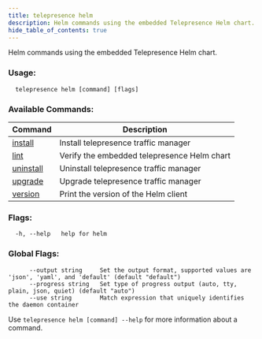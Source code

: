 ```yaml
---
title: telepresence helm
description: Helm commands using the embedded Telepresence Helm chart.
hide_table_of_contents: true
---
```


Helm commands using the embedded Telepresence Helm chart.

### Usage:
```
  telepresence helm [command] [flags]
```

### Available Commands:
| Command | Description |
|---------|-------------|
| [install](telepresence_helm_install) | Install telepresence traffic manager |
| [lint](telepresence_helm_lint) | Verify the embedded telepresence Helm chart |
| [uninstall](telepresence_helm_uninstall) | Uninstall telepresence traffic manager |
| [upgrade](telepresence_helm_upgrade) | Upgrade telepresence traffic manager |
| [version](telepresence_helm_version) | Print the version of the Helm client |

### Flags:
```
  -h, --help   help for helm
```

### Global Flags:
```
      --output string     Set the output format, supported values are 'json', 'yaml', and 'default' (default "default")
      --progress string   Set type of progress output (auto, tty, plain, json, quiet) (default "auto")
      --use string        Match expression that uniquely identifies the daemon container
```

Use `telepresence helm [command] --help` for more information about a command.
